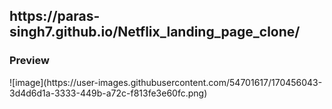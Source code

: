 <h2>https://paras-singh7.github.io/Netflix_landing_page_clone/</h2>

<h3> Preview </h3>
![image](https://user-images.githubusercontent.com/54701617/170456043-3d4d6d1a-3333-449b-a72c-f813fe3e60fc.png)
